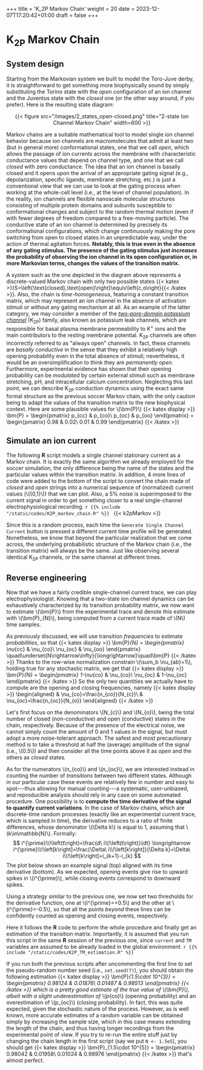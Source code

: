+++
title = 'K_2P Markov Chain'
weight = 20
date = 2023-12-07T17:20:42+01:00
draft = false
+++

# K<sub>2P</sub> Markov Chain

## System design
Starting from the Markovian system we built to model the Toro-Juve derby, it is straightforward to get something more biophysically sound by simply substituting the Torino state with the _open_ configuration of an ion channel and the Juventus state with the _closed_ one (or the other way around, if you prefer).
Here is the resulting state diagram:

<div style="text-align: center;">
{{< figure src="/images/2_states_open-closed.png" title="2-state Ion Channel Markov Chain" width=600 >}}
</div>

Markov chains are a suitable mathematical tool to model single ion channel behavior because ion channels are macromolecules that admit at least two (but in general more) conformational states, one that we call _open_, which allows the passage of ion currents across the membrane with characteristic conductance values that depend on channel type, and one that we call _closed_ with zero conductance.
The idea that an ion channel is basally closed and it opens upon the arrival of an appropriate gating signal (e.g., depolarization, specific ligands, membrane stretching, etc.) is just a conventional view that we can use to look at the gating process when working at the whole-cell level (i.e., at the level of channel population).
In the reality, ion channels are flexible nanoscale molecular structures consisting of multiple protein domains and subunits susceptible to conformational changes and subject to the random thermal motion (even if with fewer degrees of freedom compared to a free-moving particle).
The conductive state of an ion channel is determined by precisely its conformational configurations, which change continuously making the pore switching from open to closed states in an unpredictable way, under the action of thermal agitation forces.
__Notably, this is true even in the absence of any gating stimulus.
The presence of the gating stimulus just _increases_ the probability of observing the ion channel in its open configuration or, in more Markovian terms, changes the values of the transition matrix.__

A system such as the one depicted in the diagram above represents a discrete-valued Markov chain with only two possible states {{< katex >}}S=\left\{\text{closed},\text{open}\right\}\equiv\left\{c,o\right\}{{< /katex >}}.
Also, the chain is _time-homogeneous_, featuring a constant transition matrix, which may represent an ion channel in the absence of activation stimuli or without any gating mechanism at all.
As an example of the latter category, we may consider a member of the [_two-pore-domain potassium channel_](https://en.wikipedia.org/wiki/Two-pore-domain_potassium_channel) (K<sub>2P</sub>) family, also known as potassium leak channels, which are responsible for basal plasma membrane permeability to K<sup>+</sup> ions and the main contributors to the resting membrane potential.
K<sub>2P</sub> channels are often incorrectly referred to as "always open" channels.
In fact, these channels are _basally conductive_ in the sense that they exhibit a relatively high opening probability even in the total absence of stimuli; nevertheless, it would be an oversimplification to think they are _permanently open_.
Furthermore, experimental evidence has shown that their opening probability can be _modulated_ by certain external stimuli such as membrane stretching, pH, and intracellular calcium concentration.
Neglecting this last point, we can describe K<sub>2P</sub> conduction dynamics using the exact same formal structure as the previous soccer Markov chain, with the only caution being to adapt the values of the transition matrix to the new biophysical context.
Here are some plausible values for \\(\bm{P}\\)
{{< katex display >}}
    \bm{P} =
    \begin{pmatrix}
        p_{cc} & p_{co}\\
        p_{oc} & p_{oo}
    \end{pmatrix} =
    \begin{pmatrix}
        0.98 & 0.02\\
        0.01 & 0.99
    \end{pmatrix}
{{< /katex >}}

## Simulate an ion current
The following __R__ script models a single channel stationary current as a Markov chain.
It is exactly the same algorithm we already employed for the soccer simulation, the only difference being the name of the states and the particular values within the transition matrix.
In addition, 4 more lines of code were added to the bottom of the script to convert the chain made of _closed_ and _open_ strings into a numerical sequence of (normalized) current values (\\({0,1}\\)) that we can plot.
Also, a 5% noise is superimposed to the current signal in order to get something closer to a real single-channel electrophysiological recording.
```r {{% include "/static/codes/K2P_markov_chain.R" %}} ```
{{< k2pMarkov >}}

Since this is a random process, each time the `Generate Single Channel Current` button is pressed a different current time profile will be generated.
Nonetheless, we know that beyond the particular realization that we come across, the underlying probabilistic structure of the Markov chain (i.e., the transition matrix) will always be the same.
Just like observing several identical K<sub>2P</sub> channels, or the same channel at different times.

## Reverse engineering
Now that we have a fairly credible single-channel current trace, we can play electrophysiologist.
Knowing that a two-state ion channel dynamics can be exhaustively characterized by its transition probability matrix, we now want to estimate \\(\bm{P}\\) from the experimental trace and denote this estimate with \\(\bm{P}\_{N}\\), being computed from a current trace made of \\(N\\) time samples.

As previously discussed, we will use transition _frequencies_ to estimate _probabilities_, so that
{{< katex display >}}
    \bm{P}_{N} =
    \begin{pmatrix}
        \nu_{cc} & \nu_{co}\\
        \nu_{oc} & \nu_{oo}
    \end{pmatrix}
    \quad\underset{N\rightarrow\infty}{\longrightarrow}\quad\bm{P}
{{< /katex >}}
Thanks to the row-wise normalization constrain \\(\sum_b \nu_{ab}=1\\), holding true for any stochastic matrix, we get that
{{< katex display >}}
    \bm{P}_{N} =
    \begin{pmatrix}
        1-\nu_{co} & \nu_{co}\\
        \nu_{oc} & 1-\nu_{oc}
    \end{pmatrix}
{{< /katex >}}
So the only two quantities we actually have to compute are the opening and closing frequencies, namely
{{< katex display >}}
\begin{aligned}
        & \nu_{co}=\frac{n_{co}}{N_{c}}\\
        & \nu_{oc}=\frac{n_{oc}}{N_{o}}
\end{aligned}
{{< /katex >}}

Let's first focus on the denominators \\(N_{c}\\) and \\(N_{o}\\), being the total number of closed (non-conductive) and open (conductive) states in the chain, respectively.
Because of the presence of the electrical noise, we cannot simply count the amount of 0 and 1 values in the signal, but must adopt a more noise-tolerant approach.
The safest and most precautionary method is to take a threshold at half the (average) amplitude of the signal (i.e., \\(0.5\\)) and then consider all the time points above it as _open_ and the others as _closed_ states.

As for the numerators \\(n_{co}\\) and \\(n_{oc}\\), we are interested instead in counting the number of _transitions_ between two different states.
Although in our particular case these events are relatively few in number and easy to spot---thus allowing for manual counting---a systematic, user-unbiased, and reproducible analysis should rely in any case on some automated procedure.
One possibility is to __compute the time derivative of the signal to quantify current variations__.
In the case of Markov chains, which are discrete-time random processes (exactly like an experimental current trace, which is sampled in time), the derivative reduces to a ratio of finite differences, whose denominator \\(\Delta k\\) is equal to 1, assuming that \\(k\in\mathbb{N}\\).
Formally:
$$
i^{\prime}\\!\left(t\right)=\frac{d\ i\\!\left(t\right)}{dt} \longrightarrow i^{\prime}\\!\left[k\right]=\frac{\Delta\ i\\!\left[k\right]}{\Delta k}=\Delta\ i\\!\left[k\right]=i_{k+1}-i_{k}
$$
The plot below shows an example signal (top) aligned with its time derivative (bottom).
As we expected, opening events give rise to upward spikes in \\(i^{\prime}\\), while closing events correspond to downward spikes.





Using a strategy similar to the previous one, we now set two thresholds for the derivative function, one at \\(i^{\prime}=+0.5\\) and the other at \\(i^{\prime}=-0.5\\), so that all the points _beyond_ these lines can be confidently counted as opening and closing events, respectively.

Here it follows the __R__ code to perform the whole procedure and finally get an estimation of the transition matrix.
Importantly, it is assumed that you run this script in the same __R__ session of the previous one, since `current` and `TM` variables are assumed to be already loaded in the global environment.
```r {{% include "/static/codes/K2P_TM_estimation.R" %}} ```

If you run both the previous scripts after uncommenting the first line to set the pseudo-random number seed (i.e., `set.seed(7)`), you should obtain the following estimation
{{< katex display >}}
    \bm{P}_{1.5\cdot 10^{3}} =
    \begin{pmatrix}
        0.98124 & 0.01876\\
        0.01487 & 0.98513
    \end{pmatrix}
{{< /katex >}}
which is a pretty good estimate of the true value of \\(\bm{P}\\), albeit with a slight underestimation of \\(p_{co}\\) (opening probability) and an overestimation of \\(p_{oc}\\) (closing probability).
In fact, this was quite expected, given the stochastic nature of the process.
However, as is well known, more accurate estimates of a random variable can be obtained simply by increasing the sample size, which in this case means extending the length of the chain, and thus having longer recordings from the experimental point of view.
If you try to re-run the entire stuff just by changing the chain length in the first script (say we put `N <- 1.5e5`), you should get
{{< katex display >}}
    \bm{P}_{1.5\cdot 10^{5}} =
    \begin{pmatrix}
        0.98042 & 0.01958\\
        0.01024 & 0.98976
    \end{pmatrix}
{{< /katex >}}
that's almost perfect.
